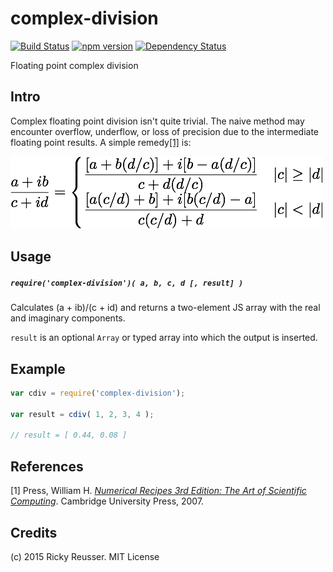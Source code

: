 # complex-division

[![Build Status](https://travis-ci.org/scijs/complex-division.svg?branch=master)](https://travis-ci.org/scijs/complex-division) [![npm version](https://badge.fury.io/js/complex-division.svg)](http://badge.fury.io/js/complex-division)  [![Dependency Status](https://david-dm.org/scijs/complex-division.svg)](https://david-dm.org/scijs/complex-division)


Floating point complex division

## Intro

Complex floating point division isn't quite trivial. The naive method may encounter overflow, underflow, or loss of precision due to the intermediate floating point results. A simple remedy[[1]](#references) is:

![Complex division](docs/images/division.png)

## Usage

##### `require('complex-division')( a, b, c, d [, result] )`

Calculates (a + ib)/(c + id) and returns a two-element JS array with the real and imaginary components.

`result` is an optional `Array` or typed array into which the output is inserted.


## Example

```javascript
var cdiv = require('complex-division');

var result = cdiv( 1, 2, 3, 4 );

// result = [ 0.44, 0.08 ]
```


## References

[1] Press, William H. *[Numerical Recipes 3rd Edition: The Art of Scientific Computing](https://books.google.com/books?id=1aAOdzK3FegC&pg=PA226&lpg=PA226&dq=complex+division+underflow&source=bl&ots=3jPhF9Irii&sig=JwEAckqmfBNd8dIQTrUD-Pk9dzE&hl=en&sa=X&ei=-VZQVYDpJImRyATAoYCwBg&ved=0CDwQ6AEwBA#v=onepage&q=complex%20division%20underflow&f=false)*. Cambridge University Press, 2007.

## Credits
(c) 2015 Ricky Reusser. MIT License
